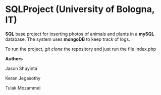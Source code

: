# SQLProject (University of Bologna, IT)

**SQL** base project for inserting photos of animals and plants in a **mySQL** database. The system uses **mongoDB** to keep track of logs.

To run the project, *git clone* the repository and just run the file index.php


**Authors**

Jason Shuyinta

Keran Jegasothy

Tulak Mozammel
